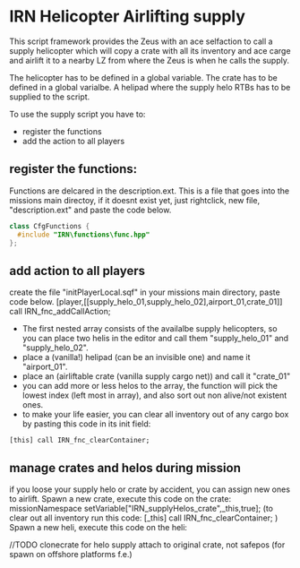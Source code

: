 # IRN Helicopter Airlifting supply
This script framework provides the Zeus with an ace selfaction to call a supply helicopter which will copy a crate with all its inventory and ace carge and airlift it to a nearby LZ from where the Zeus is when he calls the supply.

The helicopter has to be defined in a global variable.
The crate has to be defined in a global varialbe.
A helipad where the supply helo RTBs has to be supplied to the script. 

To use the supply script you have to:
- register the functions
- add the action to all players

## register the functions:
Functions are delcared in the description.ext. This is a file that goes into the missions main directoy, if it doesnt exist yet, just rightclick, new file, "description.ext" and paste the code below.
```cpp
class CfgFunctions {
  #include "IRN\functions\func.hpp"
};
```

## add action to all players
create the file "initPlayerLocal.sqf" in your missions main directory, paste code below.
[player,[[supply_helo_01,supply_helo_02],airport_01,crate_01]] call IRN_fnc_addCallAction;

- The first nested array consists of the availalbe supply helicopters, so you can place two helis in the editor and call them "supply_helo_01" and "supply_helo_02".
- place a (vanilla!) helipad (can be an invisible one) and name it "airport_01".
- place an (airliftable crate (vanilla supply cargo net)) and call it "crate_01"
- you can add more or less helos to the array, the function will pick the lowest index (left most in array), and also sort out non alive/not existent ones.
- to make your life easier, you can clear all inventory out of any cargo box by pasting this code in its init field:
```sqf
[this] call IRN_fnc_clearContainer;
```


## manage crates and helos during mission
if you loose your supply helo or crate by accident, you can assign new ones to airlift.
Spawn a new crate, execute this code on the crate:
missionNamespace setVariable["IRN_supplyHelos_crate",_this,true];
(to clear out all inventory run this code:
[_this] call IRN_fnc_clearContainer;
)
Spawn a new heli, execute this code on the heli:



//TODO clonecrate for helo supply attach to original crate, not safepos (for spawn on offshore platforms f.e.)
